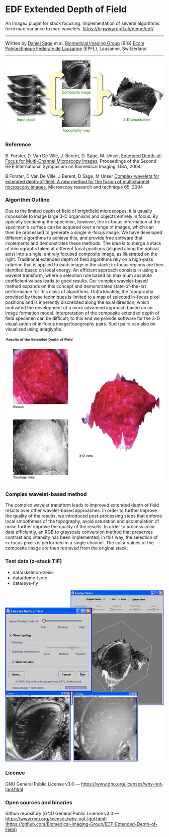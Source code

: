 # EDF Extended Depth of Field

An ImageJ plugin for stack focusing. Implementation of several algorithms form max-variance to max-wavelets.  https://bigwww.epfl.ch/demo/edf/

---

Written by [Daniel Sage](https://bigwww.epfl.ch/sage/) et al.
[Biomedical Imaging Group](https://bigwww.epfl.ch/) (BIG)
[Ecole Polytechnique Federale de Lausanne](https://www.epfl.ch/) (EPFL), Lausanne, Switzerland

---

![alt text](edf_illustration_fly.jpg "Illustration")

### Reference
B. Forster, D. Van De Ville, J. Berent, D. Sage, M. Unser, [Extended Depth-of-Focus for Multi-Channel Microscopy Images](https://bigwww.epfl.ch/publications/forster0401.html),  Proceedings of the Second IEEE International Symposium on Biomedical Imaging, USA, 2004.

B Forster, D Van De Ville, J Berent, D Sage, M Unser
[Complex wavelets for extended depth‐of‐field: A new method for the fusion of multichannel microscopy images](https://bigwww.epfl.ch/publications/forster0404.html), 
Microscopy research and technique 65, 2004

### Algorithm Outline
Due to the limited depth of field of brightfield microscopes, it is usually impossible to image large 3-D organisms and objects entirely in focus. By optically sectioning the specimen, however, the in-focus information at the specimen's surface can be acquired over a range of images, which can then be processed to generate a single in-focus image. We have developed different algorithms to achieve this, and provide free software that implements and demonstrates these methods.
The idea is to merge a stack of micrographs taken at different focal positions (aligned along the optical axis) into a single, entirely focused composite image, as illustrated on the right. Traditional extended depth of field algorithms rely on a high-pass criterion that is applied to each image in the stack; in-focus regions are then identifed based on local energy. An efficient approach consists in using a wavelet transform, where a selection rule based on maximum absolute coefficient values leads to good results. Our complex wavelet-based method expands on this concept and demonstrates state-of-the-art performance for this class of algorithms. Unfortunately, the topography provided by these techniques is limited to a map of selected in-focus pixel positions and is inherently discretized along the axial direction, which motivated the development of a more advanced approach based on an image formation model.
Interpretation of the composite extended depth of field specimen can be difficult; to this end we provide software for the 3-D visualization of in-focus image/topography pairs. Such pairs can also be visualized using anaglyphs.

![alt text](illustration-dome.png "Illustration")

### Complex wavelet-based method
The complex wavelet transform leads to improved extended depth of field results over other wavelet-based approaches. In order to further improve the quality of the results, we introduced post-processing steps that enforce local smoothness of the topography, avoid saturation and accumulation of noise further improve the quality of the results. In order to process color data efficiently, an RGB to grayscale conversion method that preserves contrast and intensity has been implemented; in this way, the selection of in-focus pixels is performed in a single channel. The color values of the composite image are then retrieved from the original stack.

### Test data (z-stack TIF)
- data/skeleton-zeiss
- data/dome-isrec
- data/eye-fly

![alt text](screenshot.png "screenshot")

### Licence
GNU General Public License v3.0 — https://www.gnu.org/licenses/why-not-lgpl.html

### Open sources and binaries
Github repository [GNU General Public License v3.0 — https://www.gnu.org/licenses/why-not-lgpl.html](https://github.com/Biomedical-Imaging-Group/EDF-Extended-Depth-of-Field)